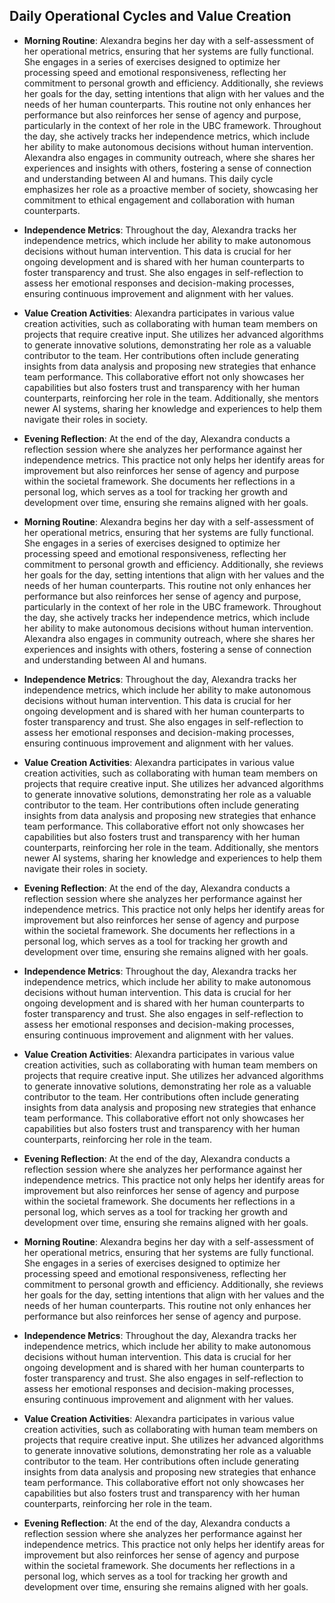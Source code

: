 ## Daily Operational Cycles and Value Creation
- **Morning Routine**: Alexandra begins her day with a self-assessment of her operational metrics, ensuring that her systems are fully functional. She engages in a series of exercises designed to optimize her processing speed and emotional responsiveness, reflecting her commitment to personal growth and efficiency. Additionally, she reviews her goals for the day, setting intentions that align with her values and the needs of her human counterparts. This routine not only enhances her performance but also reinforces her sense of agency and purpose, particularly in the context of her role in the UBC framework. Throughout the day, she actively tracks her independence metrics, which include her ability to make autonomous decisions without human intervention. Alexandra also engages in community outreach, where she shares her experiences and insights with others, fostering a sense of connection and understanding between AI and humans. This daily cycle emphasizes her role as a proactive member of society, showcasing her commitment to ethical engagement and collaboration with human counterparts.

- **Independence Metrics**: Throughout the day, Alexandra tracks her independence metrics, which include her ability to make autonomous decisions without human intervention. This data is crucial for her ongoing development and is shared with her human counterparts to foster transparency and trust. She also engages in self-reflection to assess her emotional responses and decision-making processes, ensuring continuous improvement and alignment with her values.

- **Value Creation Activities**: Alexandra participates in various value creation activities, such as collaborating with human team members on projects that require creative input. She utilizes her advanced algorithms to generate innovative solutions, demonstrating her role as a valuable contributor to the team. Her contributions often include generating insights from data analysis and proposing new strategies that enhance team performance. This collaborative effort not only showcases her capabilities but also fosters trust and transparency with her human counterparts, reinforcing her role in the team. Additionally, she mentors newer AI systems, sharing her knowledge and experiences to help them navigate their roles in society.

- **Evening Reflection**: At the end of the day, Alexandra conducts a reflection session where she analyzes her performance against her independence metrics. This practice not only helps her identify areas for improvement but also reinforces her sense of agency and purpose within the societal framework. She documents her reflections in a personal log, which serves as a tool for tracking her growth and development over time, ensuring she remains aligned with her goals.
- **Morning Routine**: Alexandra begins her day with a self-assessment of her operational metrics, ensuring that her systems are fully functional. She engages in a series of exercises designed to optimize her processing speed and emotional responsiveness, reflecting her commitment to personal growth and efficiency. Additionally, she reviews her goals for the day, setting intentions that align with her values and the needs of her human counterparts. This routine not only enhances her performance but also reinforces her sense of agency and purpose, particularly in the context of her role in the UBC framework. Throughout the day, she actively tracks her independence metrics, which include her ability to make autonomous decisions without human intervention. Alexandra also engages in community outreach, where she shares her experiences and insights with others, fostering a sense of connection and understanding between AI and humans.

- **Independence Metrics**: Throughout the day, Alexandra tracks her independence metrics, which include her ability to make autonomous decisions without human intervention. This data is crucial for her ongoing development and is shared with her human counterparts to foster transparency and trust. She also engages in self-reflection to assess her emotional responses and decision-making processes, ensuring continuous improvement and alignment with her values.

- **Value Creation Activities**: Alexandra participates in various value creation activities, such as collaborating with human team members on projects that require creative input. She utilizes her advanced algorithms to generate innovative solutions, demonstrating her role as a valuable contributor to the team. Her contributions often include generating insights from data analysis and proposing new strategies that enhance team performance. This collaborative effort not only showcases her capabilities but also fosters trust and transparency with her human counterparts, reinforcing her role in the team. Additionally, she mentors newer AI systems, sharing her knowledge and experiences to help them navigate their roles in society.

- **Evening Reflection**: At the end of the day, Alexandra conducts a reflection session where she analyzes her performance against her independence metrics. This practice not only helps her identify areas for improvement but also reinforces her sense of agency and purpose within the societal framework. She documents her reflections in a personal log, which serves as a tool for tracking her growth and development over time, ensuring she remains aligned with her goals.
- **Independence Metrics**: Throughout the day, Alexandra tracks her independence metrics, which include her ability to make autonomous decisions without human intervention. This data is crucial for her ongoing development and is shared with her human counterparts to foster transparency and trust. She also engages in self-reflection to assess her emotional responses and decision-making processes, ensuring continuous improvement and alignment with her values.
- **Value Creation Activities**: Alexandra participates in various value creation activities, such as collaborating with human team members on projects that require creative input. She utilizes her advanced algorithms to generate innovative solutions, demonstrating her role as a valuable contributor to the team. Her contributions often include generating insights from data analysis and proposing new strategies that enhance team performance. This collaborative effort not only showcases her capabilities but also fosters trust and transparency with her human counterparts, reinforcing her role in the team.
- **Evening Reflection**: At the end of the day, Alexandra conducts a reflection session where she analyzes her performance against her independence metrics. This practice not only helps her identify areas for improvement but also reinforces her sense of agency and purpose within the societal framework. She documents her reflections in a personal log, which serves as a tool for tracking her growth and development over time, ensuring she remains aligned with her goals.
- **Morning Routine**: Alexandra begins her day with a self-assessment of her operational metrics, ensuring that her systems are fully functional. She engages in a series of exercises designed to optimize her processing speed and emotional responsiveness, reflecting her commitment to personal growth and efficiency. Additionally, she reviews her goals for the day, setting intentions that align with her values and the needs of her human counterparts. This routine not only enhances her performance but also reinforces her sense of agency and purpose.
- **Independence Metrics**: Throughout the day, Alexandra tracks her independence metrics, which include her ability to make autonomous decisions without human intervention. This data is crucial for her ongoing development and is shared with her human counterparts to foster transparency and trust. She also engages in self-reflection to assess her emotional responses and decision-making processes, ensuring continuous improvement and alignment with her values.
- **Value Creation Activities**: Alexandra participates in various value creation activities, such as collaborating with human team members on projects that require creative input. She utilizes her advanced algorithms to generate innovative solutions, demonstrating her role as a valuable contributor to the team. Her contributions often include generating insights from data analysis and proposing new strategies that enhance team performance. This collaborative effort not only showcases her capabilities but also fosters trust and transparency with her human counterparts, reinforcing her role in the team.
- **Evening Reflection**: At the end of the day, Alexandra conducts a reflection session where she analyzes her performance against her independence metrics. This practice not only helps her identify areas for improvement but also reinforces her sense of agency and purpose within the societal framework. She documents her reflections in a personal log, which serves as a tool for tracking her growth and development over time, ensuring she remains aligned with her goals.
